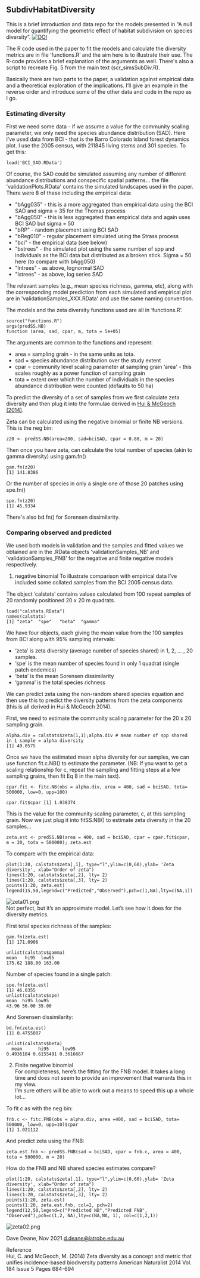 ## SubdivHabitatDiversity

This is a brief introduction and data repo for the models presented in “A null model for quantifying the geometric effect of habitat subdivision on species diversity”.  [![DOI](https://zenodo.org/badge/272613576.svg)](https://zenodo.org/badge/latestdoi/272613576)

The R code used in the paper to fit the models and calculate the diversity metrics are in file ‘functions.R’ and the aim here is to illustrate their use. The R-code provides a brief explanation of the arguments as well. There's also a script to recreate Fig. 5 from the main text (scr_simsSubDiv.R).   

Basically there are two parts to the paper, a validation against empirical data and a theoretical exploration of the implications. I’ll give an example in the reverse order and introduce some of the other data and code in the repo as I go.  

### Estimating diversity
First we need some data - if we assume a value for the community scaling parameter, we only need the species abundance distribution (SAD). 
Here I’ve used data from BCI - that is the Barro Colorado Island forest dynamics plot. I use the 2005 census, with 211845 living stems and 301 species. To get this:  
```
load('BCI_SAD.RData')
```
Of course, the SAD could be simulated assuming any number of different abundance distributions and conspecific spatial patterns… the file 'validationPlots.RData' contains the simulated landscapes used in the paper. There were 8 of these including the empirical data: 
 - "bAgg035" - this is a more aggregated than empirical data using the BCI SAD and sigma = 35 for the Thomas process
 - "bAgg050" - this is less aggregated than empirical data and again uses BCI SAD but sigma = 50 
 - "bRP" - random placement using BCI SAD
 - "bReg010" - regular placement simulated using the Strass process
 - "bci" - the empirical data (see below)
 - "bstrees" - the simulated plot using the same number of spp and individuals as the BCI data but distributed as a broken stick. Sigma = 50 here (to compare with bAgg050)
 - "lntrees" - as above, lognormal SAD
 - "lstrees" - as above, log series SAD

The relevant samples (e.g., mean species richness, gamma, etc), along with the corresponding model prediction from each simulated and empirical plot are in 'validationSamples_XXX.RData' and use the same naming convention.  

The models and the zeta diversity functions used are all in ‘functions.R’.
```
source("functions.R")
args(predSS.NB)
function (area, sad, cpar, m, tota = 5e+05) 
```
The arguments are common to the functions and represent:
- area = sampling grain - in the same units as tota.
- sad = species abundance distribution over the study extent
- cpar = community level scaling parameter at sampling grain ‘area' - this scales roughly as a power function of sampling grain   
- tota = extent over which the number of individuals in the species abundance distribution were counted (defaults to 50 ha)

To predict the diversity of a set of samples from we first calculate zeta diversity and then plug it into the formulae derived in [Hui & McGeoch (2014)](https://www.journals.uchicago.edu/doi/abs/10.1086/678125?journalCode=an).  

Zeta can be calculated using the negative binomial or finite NB versions. This is the neg bin:  
```
z20 <- predSS.NB(area=200, sad=bciSAD, cpar = 0.88, m = 20)  
```

Then once you have zeta, can calculate the total number of species (akin to gamma diversity) using gam.fn()    
```
gam.fn(z20)  
[1] 141.8386   
```
Or the number of species in only a single one of those 20 patches using spe.fn()  
```
spe.fn(z20)  
[1] 45.9334  
```
There's also bd.fn() for Sorensen dissimilarity.  

### Comparing observed and predicted
We used both models in validation and the samples and fitted values we obtained are in the .RData objects 'validationSamples_NB' and 'validationSamples_FNB' for the negative and finite negative models respectively.  

1. negative binomial
To illustrate comparison with empirical data I’ve included some collated samples from the BCI 2005 census data.  

The object ‘calstats’ contains values calculated from 100 repeat samples of 20 randomly positioned 20 x 20 m quadrats.  
```
load("calstats.RData")
names(calstats)
[1] "zeta"  "spe"   "beta"  "gamma"  
```
We have four objects, each giving the mean value from the 100 samples from BCI along with 95% sampling intervals:

- ‘zeta’ is zeta diversity (average number of species shared) in 1, 2, … , 20 samples.
- ‘spe’ is the mean number of species found in only 1 quadrat (single patch endemics)
- ‘beta’ is the mean Sorensen dissimilarity
- ‘gamma’ is the total species richness

We can predict zeta using the non-random shared species equation and then use this to predict the diversity patterns from the zeta components (this is all derived in Hui & McGeoch 2014).  

First, we need to estimate the community scaling parameter for the 20 x 20 sampling grain.  
```
alpha.div = calstats$zeta[1,1];alpha.div # mean number of spp shared in 1 sample = alpha diversity
[1] 49.0575  
```

Once we have the estimated mean alpha diversity for our samples, we can use function fit.c.NB() to estimate the parameter. (NB: If you want to get a scaling relationship for c, repeat the sampling and fitting steps at a few sampling grains, then fit Eq 8 in the main text).  
```
cpar.fit <- fitc.NB(obs = alpha.div, area = 400, sad = bciSAD, tota= 500000, low=0, upp=100)  

cpar.fit$cpar [1] 1.038374
```
This is the value for the community scaling parameter, c, at this sampling grain. Now we just plug it into fitSS.NB() to estimate zeta diversity in the 20 samples…
```
zeta.est <- predSS.NB(area = 400, sad = bciSAD, cpar = cpar.fit$cpar, m = 20, tota = 500000); zeta.est  
```

To compare with the empirical data:  
```
plot(1:20, calstats$zeta[,1], type="l",ylim=c(0,60),ylab= 'Zeta diversity', xlab="Order of zeta")  
lines(1:20, calstats$zeta[,2], lty= 2)  
lines(1:20, calstats$zeta[,3], lty= 2)  
points(1:20, zeta.est)  
legend(15,50,legend=c("Predicted","Observed"),pch=c(1,NA),lty=c(NA,1))  
```
![zeta01.png](/zeta01.png)  
Not perfect, but it’s an approximate model. Let’s see how it does for the diversity metrics.  

First total species richness of the samples:
```
gam.fn(zeta.est) 
[1] 171.0906  

unlist(calstats$gamma)  
mean   hi95  low95 
175.62 188.00 163.00 
```

Number of species found in a single patch:
```
spe.fn(zeta.est) 
[1] 46.0355  
unlist(calstats$spe)  
mean  hi95 low95 
43.96 56.00 35.00 
```
And Sorensen dissimilarity:
```
bd.fn(zeta.est)  
[1] 0.4755007

unlist(calstats$beta)
  mean      hi95     low95 
0.4936184 0.6155491 0.3616667 
```
2. Finite negative binomial  
For completeness, here’s the fitting for the FNB model. It takes a long time and does not seem to provide an improvement that warrants this in my view.  
I’m sure others will be able to work out a means to speed this up a whole lot…

To fit c as with the neg bin:  
```
fnb.c <- fitc.FNB(obs = alpha.div, area =400, sad = bciSAD, tota= 500000, low=0, upp=10)$cpar
[1] 1.021112  
```
And predict zeta using the FNB:     
```
zeta.est.fnb <- predSS.FNB(sad = bciSAD, cpar = fnb.c, area = 400, tota = 500000, m = 20)  
```
How do the FNB and NB shared species estimates compare?

```{r,fig.width = 7, fig.height = 6}
plot(1:20, calstats$zeta[,1], type="l",ylim=c(0,60),ylab= 'Zeta diversity', xlab="Order of zeta")
lines(1:20, calstats$zeta[,2], lty= 2)
lines(1:20, calstats$zeta[,3], lty= 2)
points(1:20, zeta.est)
points(1:20, zeta.est.fnb, col=2, pch=2)
legend(12,50,legend=c("Predicted NB","Predicted FNB", "Observed"),pch=c(1,2, NA),lty=c(NA,NA, 1), col=c(1,2,1))
```
![zeta02.png](/zeta02.png)   


Dave Deane, Nov 2021
d.deane@latrobe.edu.au

Reference  
Hui, C. and McGeoch, M. (2014) Zeta diversity as a concept and metric that unifies incidence-based biodiversity patterns American Naturalist 2014 Vol. 184 Issue 5 Pages 684-694  

